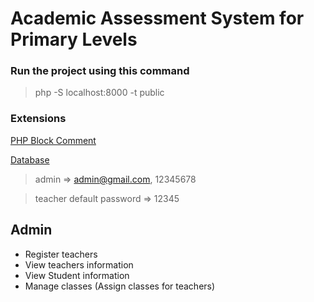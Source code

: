 # Academic Assessment System for Primary Levels

### **Run** the project using this command

> php -S localhost:8000 -t public

### Extensions

[PHP Block Comment](https://marketplace.visualstudio.com/items?itemName=imoca.php-doc-comment-vscode-plugin)

[Database](/core/db/academic-assessment-system.sql)

> admin =>
> admin@gmail.com,
> 12345678

> teacher default password => 12345

## Admin

- Register teachers
- View teachers information
- View Student information
- Manage classes (Assign classes for teachers)
